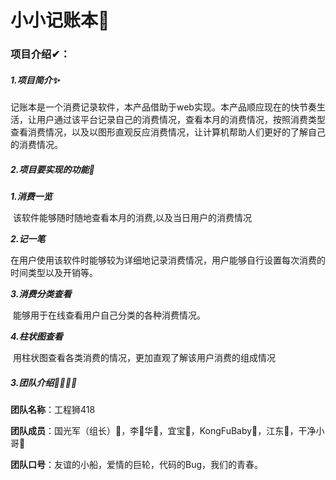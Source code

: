 # 小小记账本📑

### 项目介绍✔：

##### 1.项目简介✨

​	记账本是一个消费记录软件，本产品借助于web实现。本产品顺应现在的快节奏生活，让用户通过该平台记录自己的消费情况，查看本月的消费情况，按照消费类型查看消费情况，以及以图形直观反应消费情况，让计算机帮助人们更好的了解自己的消费情况。

##### 2.项目要实现的功能📜

***1.消费一览***

​	该软件能够随时随地查看本月的消费,以及当日用户的消费情况

***2.记一笔***

​	在用户使用该软件时能够较为详细地记录消费情况，用户能够自行设置每次消费的时间类型以及开销等。

***3.消费分类查看***

​	能够用于在线查看用户自己分类的各种消费情况。

***4.柱状图查看***

​	用柱状图查看各类消费的情况，更加直观了解该用户消费的组成情况



##### 3.团队介绍👨‍👩‍👦‍👦

**团队名称**：工程狮418

**团队成员**：国光军（组长）🤺，李📕华💏，宜宝🤺，KongFuBaby🤺，江东🤺，干净小哥💏

**团队口号**：友谊的小船，爱情的巨轮，代码的Bug，我们的青春。




​	
